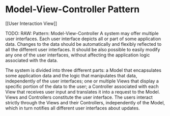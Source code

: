 # Model-View-Controller Pattern
[[User Interaction View]]

TODO: RAW: Pattern: Model-View-Controller
A system may offer multiple user interfaces. Each user interface depicts all or part of some
application data. Changes to the data should be automatically and flexibly reflected to all the
different user interfaces. It should be also possible to easily modify any one of the user interfaces, without affecting the application logic associated with the data.

The system is divided into three different parts: a Model that encapsulates some application data
and the logic that manipulates that data, independently of the user interfaces; one or multiple
Views that display a specific portion of the data to the user; a Controller associated with each
View that receives user input and translates it into a request to the Model. Views and Controllers
constitute the user interface. The users interact strictly through the Views and their Controllers,
independently of the Model, which in turn notifies all different user interfaces about updates.
